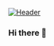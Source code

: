[![Header](../simranjotkr/assets/GithubBanner.png "Header")](https://github.com/simranjotkr/)
### Hi there 👋

